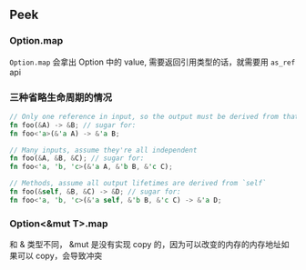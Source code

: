 ## Peek

### Option.map

`Option.map` 会拿出 Option 中的 value, 需要返回引用类型的话，就需要用 `as_ref` api

### 三种省略生命周期的情况

```rust
// Only one reference in input, so the output must be derived from that input
fn foo(&A) -> &B; // sugar for:
fn foo<'a>(&'a A) -> &'a B;

// Many inputs, assume they're all independent
fn foo(&A, &B, &C); // sugar for:
fn foo<'a, 'b, 'c>(&'a A, &'b B, &'c C);

// Methods, assume all output lifetimes are derived from `self`
fn foo(&self, &B, &C) -> &D; // sugar for:
fn foo<'a, 'b, 'c>(&'a self, &'b B, &'c C) -> &'a D;
```

### Option<&mut T>.map

和 & 类型不同， &mut 是没有实现 copy 的，因为可以改变的内存的内存地址如果可以 copy，会导致冲突
